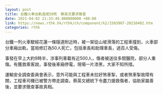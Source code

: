 ```yaml
---
layout: post
title: 台鐵火車出軌造成50死　蔡英文要求徹查
date: 2021-04-02 21:33:49.000000000 +08:00
link: https://news.rthk.hk/rthk/ch/component/k2/1583987-20210402.htm
categories: rthk
---
```


台鐵一列火車駛經花蓮一條隧道附近時，被一架從山坡滑落的工程車撞到，火車部分車廂出軌，當局修訂為50人死亡，包括車長和助理車長，過百人受傷。

事發在早上大約9時半，涉事列車載有近500人，傷者被送往多間醫院，部分人重傷。有獲救乘客說，事發後車廂停電，現場一片漆黑，大家不知所措。

運輸安全調查委員會表示，意外可能與工程車未拉好煞車掣，或者煞車掣故障有關，工程車司機已被警方帶走調查。蔡英文總統下令盡力搶救傷者，協助家屬善後，並要求徹查事故真相。
